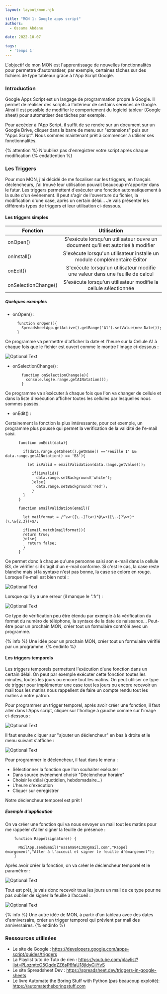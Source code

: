 ```yaml
---
layout: layout/mon.njk

title: "MON 1: Google apps script"
authors:
  - Ossama Abdane

date: 2022-10-07

tags:
  - 'temps 1'
---
```

<!-- début résumé -->
L'objectif de mon MON est l'apprentissage de nouvelles fonctionnalités pour permettre d'automatiser, par exemple, certaines tâches sur des fichiers de type tableaur grâce à l'App Script Google.
<!-- fin résumé -->

### Introduction

Google Apps Script est un langage de programmation propre à Google. Il permet de réaliser des scripts à l'intérieur de certains services de Google. Ainsi il est possible de modifier le comportement du logiciel tableur (Google sheet) pour automatiser des tâches par exemple.

Pour accéder à l'App Script, il suffit de se rendre sur un document sur un Google Drive, cliquer dans la barre de menu sur "extensions" puis sur "Apps Script". Nous sommes maintenant prêt à commencer à utiliser ses fonctionnalités.

{% attention %}
N'oubliez pas d'enregistrer votre script après chaque modification
{% endattention %}

### Les Triggers

Pour mon MON, j'ai décidé de me focaliser sur les triggers, en français déclencheurs, j'ai trouvé leur utilisation pouvait beaucoup m'apporter dans le futur.
Les triggers permettent d'exécuter une fonction automatiquement à la suite d'un événement. Il peut s'agir de l'ouverture du fichier, la modification d'une case, après un certain délai... Je vais présenter les différents types de triggers et leur utilisation ci-dessous.

#### Les triggers simples

Fonction | Utilisation |
 ------------ | :-----------: |
onOpen()       | S'exécute lorsqu'un utilisateur ouvre un document qu'il est autorisé à modifier |
onInstall()       |  S'exécute lorsqu'un utilisateur installe un module complémentaire Editor  |
onEdit()  | S'exécute lorsqu'un utilisateur modifie une valeur dans une feuille de calcul    |
onSelectionChange()   | S'exécute lorsqu'un utilisateur modifie la cellule sélectionnée  |

##### Quelques exemples

* onOpen() :

        function onOpen(){
          SpreadsheetApp.getActive().getRange('A1').setValue(new Date());
        }
  
Ce programme va permettre d'afficher la date et l'heure sur la Cellule A1 à chaque fois que le fichier est ouvert comme le montre l'image ci-dessous :

![Optional Text](Image.webp)

* onSelectionChange() :

          function onSelectionChange(e){
            console.log(e.range.getA1Notation());
          }

Ce programme va s’exécuter à chaque fois que l'on va changer de cellule et dans la liste d'exécution afficher toutes les cellules par lesquelles nous sommes passés.

* onEdit() :

Certainement la fonction la plus intéressante, pour cet exemple, un programme plus poussé qui permet la verification de la validité de l'e-mail saisi.

          function onEdit(data){
          
            if(data.range.getSheet().getName() =='Feuille 1' &&  data.range.getA1Notation() == 'B3'){
          
              let isValid = emailValidation(data.range.getValue());
          
                if(isValid){
                  data.range.setBackground('white');
                }else{
                  data.range.setBackground('red');
                }
            }
          }
          
          function emailValidation(email){
          
            let mailformat = /^\w+([\.-]?\w+)*@\w+([\.-]?\w+)*(\.\w{2,3})+$/;
          
            if(email.match(mailformat)){
            return true;
            }else{
              return false;
            }
          }

Ce permet donc à chaque qu'une personne saisi son e-mail dans la cellule B3, de vérifier si il s'agit d'un e-mail conforme. Si c'est le cas, la case reste blanche mais si la syntaxe n'est pas bonne, la case se colore en rouge.
Lorsque l'e-mail est bien noté :

![Optional Text](Image1.webp)

Lorsque qu'il y a une erreur (il manque le ".fr") :

![Optional Text](Image2.webp)

Ce type de vérification peu être étendu par exemple à la vérification du format du numéro de téléphone, la syntaxe de la date de naissance... Peut-être pour un prochain MON, créer tout un formulaire contrôlé avec un programme.

{% info %}
Une idée pour un prochain MON, créer tout un formulaire vérifié par un programme.
{% endinfo %}

#### Les triggers temporels

Les triggers temporels permettent l'exécution d'une fonction dans un certain délai. On peut par exemple exécuter cette fonction toutes les minutes, toutes les jours ou encore tout les matins. On peut utiliser ce type de trigger pour implémenter une case tout les jours ou encore recevoir un mail tous les matins nous rappellent de faire un compte rendu tout les matins à notre patron.

Pour programmer un trigger temporel, après avoir créer une fonction, il faut aller dans l'Apps script, cliquer sur l'horloge à gauche comme sur l'image ci-dessous :

![Optional Text](Image3.webp)

Il faut ensuite cliquer sur "ajouter un déclencheur" en bas à droite et le menu suivant s'affiche :

![Optional Text](Image4.webp)

Pour programmer le déclencheur, il faut dans le menu :

* Sélectionner la fonction que l'on souhaiter exécuter
* Dans source événement choisir "Déclencheur horaire"
* Choisir le délai (quotidien, hebdomadaire...)
* L'heure d'exécution
* Cliquer sur enregistrer

Notre déclencheur temporel est prêt !

##### Exemple d'application

On va créer une fonction qui va nous envoyer un mail tout les matins pour me rappeler d'aller signer la feuille de présence :

        function Rappelsignature() {
          
          MailApp.sendEmail("ossama84130@gmail.com","Rappel émargement","Aller à l'acceuil et signer le feuille d'émargement");
        }

Après avoir créer la fonction, on va créer le déclencheur temporel et le paramétrer :

![Optional Text](Image6.webp)

Tout est prêt, je vais donc recevoir tous les jours un mail de ce type pour ne pas oublier de signer la feuille à l’accueil :

![Optional Text](Image5.webp)

{% info %}
Une autre idée de MON, à partir d'un tableau avec des dates d'anniversaire, créer un trigger temporel qui prévient par mail des anniversaires.
{% endinfo %}

### Ressources utilisées

* Le site de Google : https://developers.google.com/apps-script/guides/triggers
* La Playlist tuto de Tuto de rien : https://youtube.com/playlist?list=PLozmtcO5OqdqZZ6sP6faU18jIdyCiiYvS
* Le site Spreadsheet Dev : https://spreadsheet.dev/triggers-in-google-sheets
* Le livre Automate the Boring Stuff with Python (pas beaucoup exploité): https://automatetheboringstuff.com
